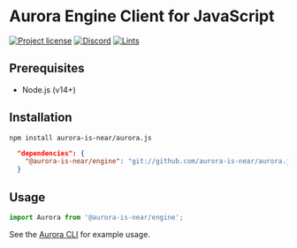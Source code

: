 # Aurora Engine Client for JavaScript

[![Project license](https://img.shields.io/badge/License-Public%20Domain-blue.svg)](https://creativecommons.org/publicdomain/zero/1.0/)
[![Discord](https://img.shields.io/discord/490367152054992913?label=Discord)](https://discord.gg/jNjHYUF8vw)
[![Lints](https://github.com/aurora-is-near/aurora.js/actions/workflows/lints.yml/badge.svg)](https://github.com/aurora-is-near/aurora.js/actions/workflows/lints.yml)

## Prerequisites

- Node.js (v14+)

## Installation

```shell
npm install aurora-is-near/aurora.js
```

```json
  "dependencies": {
    "@aurora-is-near/engine": "git://github.com/aurora-is-near/aurora.js",
  }
```

## Usage

```js
import Aurora from '@aurora-is-near/engine';
```

See the [Aurora CLI] for example usage.

[Aurora CLI]: https://github.com/aurora-is-near/aurora-cli/blob/master/aurora.ts
